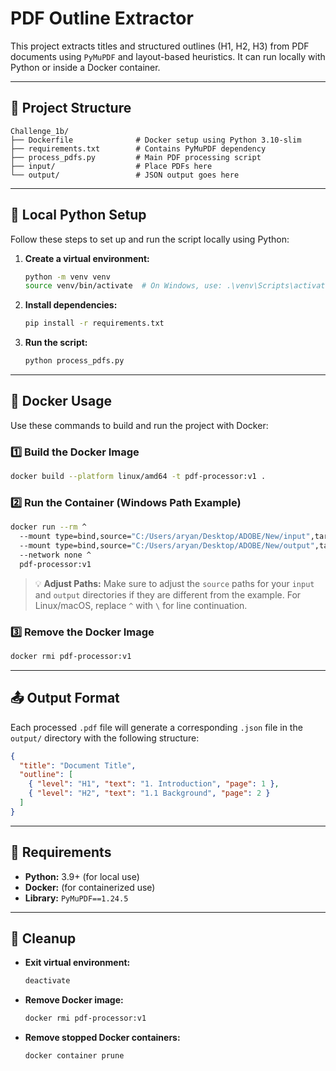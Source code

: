 # PDF Outline Extractor

This project extracts titles and structured outlines (H1, H2, H3) from PDF documents using `PyMuPDF` and layout-based heuristics. It can run locally with Python or inside a Docker container.

-----

## 📁 Project Structure

```
Challenge_1b/
├── Dockerfile              # Docker setup using Python 3.10-slim
├── requirements.txt        # Contains PyMuPDF dependency
├── process_pdfs.py         # Main PDF processing script
├── input/                  # Place PDFs here
└── output/                 # JSON output goes here
```

-----

## 🚀 Local Python Setup

Follow these steps to set up and run the script locally using Python:

1.  **Create a virtual environment:**

    ```bash
    python -m venv venv
    source venv/bin/activate  # On Windows, use: .\venv\Scripts\activate
    ```

2.  **Install dependencies:**

    ```bash
    pip install -r requirements.txt
    ```

3.  **Run the script:**

    ```bash
    python process_pdfs.py
    ```

-----

## 🐳 Docker Usage

Use these commands to build and run the project with Docker:

### 1️⃣ Build the Docker Image

```bash
docker build --platform linux/amd64 -t pdf-processor:v1 .
```

### 2️⃣ Run the Container (Windows Path Example)

```bash
docker run --rm ^
  --mount type=bind,source="C:/Users/aryan/Desktop/ADOBE/New/input",target=/app/input,readonly ^
  --mount type=bind,source="C:/Users/aryan/Desktop/ADOBE/New/output",target=/app/output ^
  --network none ^
  pdf-processor:v1
```

> 💡 **Adjust Paths:** Make sure to adjust the `source` paths for your `input` and `output` directories if they are different from the example. For Linux/macOS, replace `^` with `\` for line continuation.

### 3️⃣ Remove the Docker Image

```bash
docker rmi pdf-processor:v1
```

-----

## 📤 Output Format

Each processed `.pdf` file will generate a corresponding `.json` file in the `output/` directory with the following structure:

```json
{
  "title": "Document Title",
  "outline": [
    { "level": "H1", "text": "1. Introduction", "page": 1 },
    { "level": "H2", "text": "1.1 Background", "page": 2 }
  ]
}
```

-----

## 🔧 Requirements

  * **Python:** 3.9+ (for local use)
  * **Docker:** (for containerized use)
  * **Library:** `PyMuPDF==1.24.5`

-----

## 🧹 Cleanup

  * **Exit virtual environment:**
    ```bash
    deactivate
    ```
  * **Remove Docker image:**
    ```bash
    docker rmi pdf-processor:v1
    ```
  * **Remove stopped Docker containers:**
    ```bash
    docker container prune
    ```
